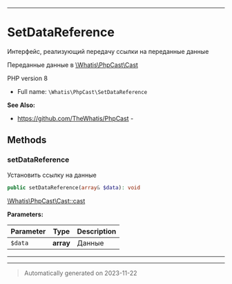 ***

# SetDataReference

Интерфейс, реализующий
передачу ссылки на
переданные данные

Переданные данные в [\Whatis\PhpCast\Cast]()

PHP version 8
* Full name: `\Whatis\PhpCast\SetDataReference`


**See Also:**

* https://github.com/TheWhatis/PhpCast - 



## Methods


### setDataReference

Установить ссылку на данные

```php
public setDataReference(array& $data): void
```

[\Whatis\PhpCast\Cast::cast]()






**Parameters:**

| Parameter | Type | Description |
|-----------|------|-------------|
| `$data` | **array** | Данные |




***


***
> Automatically generated on 2023-11-22
